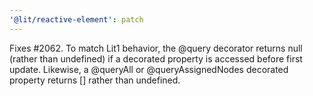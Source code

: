 ```yaml
---
'@lit/reactive-element': patch
---
```


Fixes #2062. To match Lit1 behavior, the @query decorator returns null (rather than undefined) if a decorated property is accessed before first update. Likewise, a @queryAll or @queryAssignedNodes decorated property returns [] rather than undefined.
